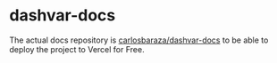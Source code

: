 # dashvar-docs

The actual docs repository is [carlosbaraza/dashvar-docs](https://github.com/carlosbaraza/dashvar-docs) to be able to deploy the project to Vercel for Free.
